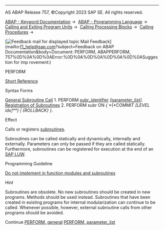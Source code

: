   

* * *

AS ABAP Release 757, ©Copyright 2023 SAP SE. All rights reserved.

[ABAP - Keyword Documentation](javascript:call_link\('abenabap.htm'\)) →  [ABAP - Programming Language](javascript:call_link\('abenabap_reference.htm'\)) →  [Calling and Exiting Program Units](javascript:call_link\('abenabap_execution.htm'\)) →  [Calling Processing Blocks](javascript:call_link\('abencall_processing_blocks.htm'\)) →  [Calling Procedures](javascript:call_link\('abencall_procedures.htm'\)) → 

 [![](Mail.gif?object=Mail.gif&sap-language=EN "Feedback mail for displayed topic") Mail Feedback](mailto:f1_help@sap.com?subject=Feedback on ABAP Documentation&body=Document: PERFORM, ABAPPERFORM, 757%0D%0A%0D%0AError:%0D%0A%0D%0A%0D%0A%0D%0ASuggestion for imp
rovement:)

PERFORM

[Short Reference](javascript:call_link\('abapperform_shortref.htm'\))

Syntax Forms

[General Subroutine Call](javascript:call_link\('abapperform_general.htm'\))
1\. PERFORM [subr\_identifier](javascript:call_link\('abapperform_form.htm'\)) *\[*[parameter\_list](javascript:call_link\('abapperform_parameters.htm'\))*\]*.
[Registration of Subroutines](javascript:call_link\('abapperform_on_commit.htm'\))
2\. PERFORM subr ON *{* *{*COMMIT *\[*LEVEL idx*\]**}* *|* *{*ROLLBACK*}* *}*.

Effect

Calls or registers [subroutines](javascript:call_link\('abensubroutine_glosry.htm'\) "Glossary Entry").

Subroutines can be called statically and dynamically, internally and externally. Parameters can only be passed if they are called statically. Furthermore, subroutines can be registered for execution at the end of an [SAP LUW](javascript:call_link\('abensap_luw_glosry.htm'\) "Glossary Entry").

Programming Guideline

[Do not implement in function modules and subroutines](javascript:call_link\('abenfunct_module_subroutine_guidl.htm'\) "Guideline")

Hint

Subroutines are obsolete. No new subroutines should be created in new programs. Methods should be used instead. Subroutines that have been created in existing programs for internal modularization can continue to be called. Whenever possible, however, external subroutine calls from other programs should be avoided.

Continue
[PERFORM, general](javascript:call_link\('abapperform_general.htm'\))
[PERFORM, parameter\_list](javascript:call_link\('abapperform_parameters.htm'\))